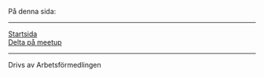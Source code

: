 På denna sida:
<hr>

[Startsida](home)  
[Delta på meetup](meetup)

<hr>

Drivs av Arbetsförmedlingen